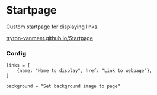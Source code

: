 # Startpage

Custom startpage for displaying links.

[tryton-vanmeer.github.io/Startpage](https://tryton-vanmeer.github.io/Startpage/)

### Config

```
links = [
    {name: "Name to display", href: "Link to webpage"},
]

background = "Set background image to page"
```
